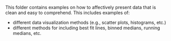 This folder contains examples on how to affectively present data that is clean and easy to comprehend. This includes examples of:
- different data visualization methods (e.g., scatter plots, histograms, etc.)
- different methods for including best fit lines, binned medians, running medians, etc.
